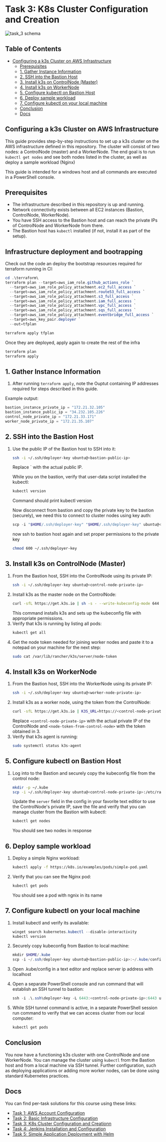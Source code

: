 # Task 3: K8s Cluster Configuration and Creation

![task_3 schema](/docs/aws_architecture.png )

## Table of Contents

- [Configuring a k3s Cluster on AWS Infrastructure](#configuring-a-k3s-cluster-on-aws-infrastructure)
  - [Prerequisites](#prerequisites-1)
  - [1. Gather Instance Information](#1-gather-instance-information)
  - [2. SSH into the Bastion Host](#2-ssh-into-the-bastion-host)
  - [3. Install k3s on ControlNode (Master)](#3-install-k3s-on-controlnode-master)
  - [4. Install k3s on WorkerNode](#4-install-k3s-on-workernode)
  - [5. Configure kubectl on Bastion Host](#5-configure-kubectl-on-bastion-host)
  - [6. Deploy sample workload](#6-deploy-sample-workload)
  - [7. Configure kubectl on your local machine](#7-configure-kubectl-on-your-local-machine)
  - [Conclusion](#conclusion)
  - [Docs](#docs)


## Configuring a k3s Cluster on AWS Infrastructure

This guide provides step-by-step instructions to set up a k3s cluster on the AWS infrastructure defined in this repository. The cluster will consist of two nodes: a ControlNode (master) and a WorkerNode. The end goal is to run `kubectl get nodes` and see both nodes listed in the cluster, as well as deploy a sample workload (Nginx)

This guide is intended for a windows host and all commands are executed in a PowerShell console.

## Prerequisites

- The infrastructure described in this repository is up and running.
- Network connectivity exists between all EC2 instances (Bastion, ControlNode, WorkerNode).
- You have SSH access to the Bastion host and can reach the private IPs of ControlNode and WorkerNode from there.
- The Bastion host has `kubectl` installed (if not, install it as part of the setup).

## Infrastructure deployment and bootrapping

Check out the code an deploy the bootstrap resources required for terraform running in CI:

```powershell
cd .\terraform\
terraform plan --target=aws_iam_role.github_actions_role `
  --target=aws_iam_role_policy_attachment.ec2_full_access `
  --target=aws_iam_role_policy_attachment.route53_full_access `
  --target=aws_iam_role_policy_attachment.s3_full_access `
  --target=aws_iam_role_policy_attachment.iam_full_access `
  --target=aws_iam_role_policy_attachment.vpc_full_access `
  --target=aws_iam_role_policy_attachment.sqs_full_access `
  --target=aws_iam_role_policy_attachment.eventbridge_full_access `
  --target=aws_key_pair.deployer `
  --out=tfplan

terraform apply tfplan
```

Once they are deployed, apply again to create the rest of the infra

```powershell
terraform plan
terraform apply
```

## 1. Gather Instance Information

1. After running `terraform apply`, note the Ouptut containing IP addresses required for steps described in this guide.

Example output:

```powershell
bastion_instance_private_ip = "172.21.32.105"
bastion_instance_public_ip = "34.232.105.226"
control_node_private_ip = "172.21.33.171"
worker_node_private_ip = "172.21.35.107"
```


## 2. SSH into the Bastion Host

1. Use the public IP of the Bastion host to SSH into it:
   ```bash
   ssh -i ~/.ssh/deployer-key ubuntu@<bastion-public-ip>
   ```
   Replace <bastion-public-ip>` with the actual public IP.

   While you on the bastion, verify that user-data script installed the kubectl:

   ```bash
   kubectl version
   ```
   Command should print kubectl version

   Now disconnect from bastion and copy the private key to the bastion (securely), we need this to connect to cluster nodes using key auth:
   ```powershell
   scp -i "$HOME/.ssh/deployer-key" "$HOME/.ssh/deployer-key" ubuntu@<bastion-public-ip>:~/.ssh/
   ```
   now ssh to bastion host again and set proper permissions to the private key
   ```bash
   chmod 600 ~/.ssh/deployer-key
   ```


## 3. Install k3s on ControlNode (Master)

1. From the Bastion host, SSH into the ControlNode using its private IP:
   ```bash
   ssh -i ~/.ssh/deployer-key ubuntu@<control-node-private-ip>
   ```
2. Install k3s as the master node on the ControlNode:
   ```bash
   curl -sfL https://get.k3s.io | sh -s - --write-kubeconfig-mode 644
   ```
   This command installs k3s and sets up the kubeconfig file with appropriate permissions.
3. Verify that k3s is running by listing all pods:
   ```bash
   kubectl get all
   ```
4. Get the node token needed for joining worker nodes and paste it to a notepad on your machine for the next step:
   ```bash
   sudo cat /var/lib/rancher/k3s/server/node-token
   ```


## 4. Install k3s on WorkerNode

1. From the Bastion host, SSH into the WorkerNode using its private IP:
   ```bash
   ssh -i ~/.ssh/deployer-key ubuntu@<worker-node-private-ip>
   ```
2. Install k3s as a worker node, using the token from the ControlNode:
   ```bash
   curl -sfL https://get.k3s.io | K3S_URL=https://<control-node-private-ip>:6443 K3S_TOKEN=<node-token-from-control-node> sh -
   ```
   Replace `<control-node-private-ip>` with the actual private IP of the ControlNode and `<node-token-from-control-node>` with the token obtained in 3.
3. Verify that k3s agent is running:
   ```bash
   sudo systemctl status k3s-agent
   ```

## 5. Configure kubectl on Bastion Host

1. Log into to the Bastion and securely copy the kubeconfig file from the control node:
   ```bash
   mkdir -p ~/.kube
   scp -i ~/.ssh/deployer-key ubuntu@<control-node-private-ip>:/etc/rancher/k3s/k3s.yaml ~/.kube/config
   ```
   Update the `server` field in the config in your favorite text editior to use the ControlNode's private IP, save the file and verify that you can manage cluster from the Bastion with kubectl:
   ```bash
   kubectl get nodes
   ```
   You should see two nodes in response

## 6. Deploy sample workload

1. Deploy a simple Nginx workload:
   ```bash
   kubectl apply -f https://k8s.io/examples/pods/simple-pod.yaml
   ```
2. Verify that you can see the Nginx pod:
   ```bash
   kubectl get pods
   ```
   You should see a pod with ngnix in its name

## 7. Configure kubectl on your local machine

1. Install kubectl and verify its available:
   ```powershell
   winget search kubernetes.kubectl --disable-interactivity
   kubectl version
   ```

2. Securely copy kubeconfig from Bastion to local machine:
   ```powershell
   mkdir $HOME/.kube
   scp -i ~/.ssh/deployer-key ubuntu@<bastion-public-ip>:~/.kube/config $HOME/.kube/config
   ```
3. Open .kube/config in a text editor and replace server ip address with localhost

4. Open a separate PowerShell console and run command that will establish an SSH tunnel to bastion:
   ```powershell
   ssh -i .\.ssh\deployer-key -L 6443:<control-node-private-ip>:6443 ubuntu@<bastion-public-ip> -N

5. While SSH tunnel command is active, in a separate PowerShell session run command to verify that we can access cluster from our local computer:
   ```powershell
   kubectl get pods
   ```

## Conclusion

You now have a functioning k3s cluster with one ControlNode and one WorkerNode. You can manage the cluster using `kubectl` from the Bastion host and from a local machine via SSH tunnel. Further configuration, such as deploying applications or adding more worker nodes, can be done using standard Kubernetes practices.


## Docs
You can find per-task solutions for this course using these links:

- [Task 1: AWS Account Configuration](./docs/task_1.md)
- [Task 2: Basic Infrastructure Configuration](./docs/task_2.md)
- [Task 3: K8s Cluster Configuration and Creationn](./docs/task_3.md)
- [Task 4: Jenkins Installation and Configuration](./docs/task_4.md)
- [Task 5: Simple Application Deployment with Helm](./docs/task_5.md)
